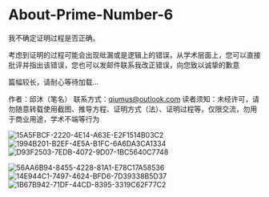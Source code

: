 # About-Prime-Number-6


我不确定证明过程是否正确。

考虑到证明的过程可能会出现纰漏或是逻辑上的错误，从学术层面上，您可以直接批评并指出该错误，您也可以发邮件联系我改正错误，向您致以诚挚的歉意

篇幅较长，请耐心等待加载...

作者：邱沐（笔名） 联系方式：qiumus@outlook.com 读者须知：未经许可，请勿随意转载使用截图、推导方程、证明方式（法）、证明过程等，仅限交流，勿用于商业用途，学术不端等行为


![15A5FBCF-2220-4E14-A63E-E2F1514B03C2](https://user-images.githubusercontent.com/121736407/232242325-caf0ecc9-d901-4a28-89ab-7b41a1ac7786.jpeg)
![1994B201-B2EF-4E5A-B1FC-6A6DA3CA1334](https://user-images.githubusercontent.com/121736407/232242315-fc543aba-3001-4a03-8e3d-5ff7ca018633.jpeg)
![D93F2503-7EDB-4072-9D07-1BC5640C7748](https://user-images.githubusercontent.com/121736407/232242323-48cc4d81-4a78-46b2-befc-2dda46dc1695.jpeg)

![56AA6B94-8455-4228-81A1-E78C17A58536](https://user-images.githubusercontent.com/121736407/232242327-e807aabf-aae9-411a-847d-4063fa3bd68e.jpeg)
![14E944C1-7497-4624-BFD6-7D39338B5D37](https://user-images.githubusercontent.com/121736407/232242328-7b223d19-5958-4afe-834d-27ffdc4549e7.jpeg)
![1B67B942-71DF-44CD-8395-3319C62F77C2](https://user-images.githubusercontent.com/121736407/232242331-52f01fb8-136e-4b87-b205-fb1489193ae5.jpeg)
